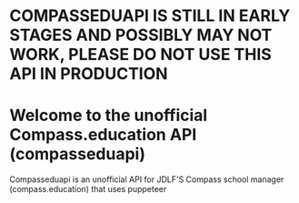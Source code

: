 # COMPASSEDUAPI IS STILL IN EARLY STAGES AND POSSIBLY MAY NOT WORK, PLEASE DO NOT USE THIS API IN PRODUCTION

# Welcome to the unofficial Compass.education API (compasseduapi)
Compasseduapi is an unofficial API for JDLF'S Compass school manager (compass.education) that uses  puppeteer 
